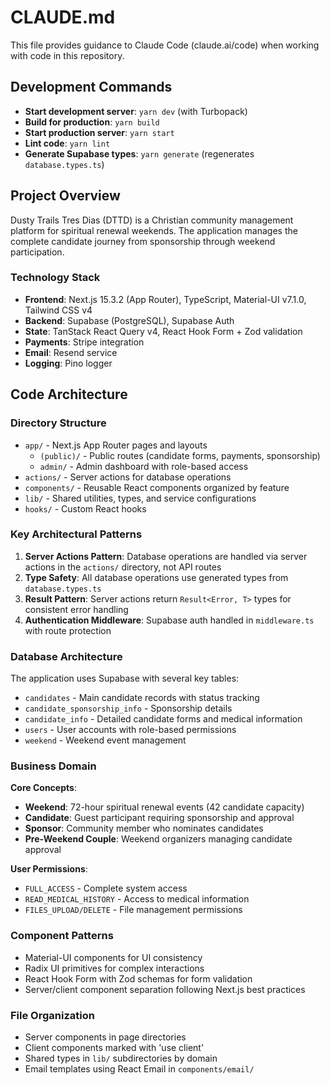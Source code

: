 # CLAUDE.md

This file provides guidance to Claude Code (claude.ai/code) when working with code in this repository.

## Development Commands

- **Start development server**: `yarn dev` (with Turbopack)
- **Build for production**: `yarn build`
- **Start production server**: `yarn start`
- **Lint code**: `yarn lint`
- **Generate Supabase types**: `yarn generate` (regenerates `database.types.ts`)

## Project Overview

Dusty Trails Tres Dias (DTTD) is a Christian community management platform for spiritual renewal weekends. The application manages the complete candidate journey from sponsorship through weekend participation.

### Technology Stack

- **Frontend**: Next.js 15.3.2 (App Router), TypeScript, Material-UI v7.1.0, Tailwind CSS v4
- **Backend**: Supabase (PostgreSQL), Supabase Auth
- **State**: TanStack React Query v4, React Hook Form + Zod validation
- **Payments**: Stripe integration
- **Email**: Resend service
- **Logging**: Pino logger

## Code Architecture

### Directory Structure

- `app/` - Next.js App Router pages and layouts
  - `(public)/` - Public routes (candidate forms, payments, sponsorship)
  - `admin/` - Admin dashboard with role-based access
- `actions/` - Server actions for database operations
- `components/` - Reusable React components organized by feature
- `lib/` - Shared utilities, types, and service configurations
- `hooks/` - Custom React hooks

### Key Architectural Patterns

1. **Server Actions Pattern**: Database operations are handled via server actions in the `actions/` directory, not API routes
2. **Type Safety**: All database operations use generated types from `database.types.ts`
3. **Result Pattern**: Server actions return `Result<Error, T>` types for consistent error handling
4. **Authentication Middleware**: Supabase auth handled in `middleware.ts` with route protection

### Database Architecture

The application uses Supabase with several key tables:
- `candidates` - Main candidate records with status tracking
- `candidate_sponsorship_info` - Sponsorship details
- `candidate_info` - Detailed candidate forms and medical information
- `users` - User accounts with role-based permissions
- `weekend` - Weekend event management

### Business Domain

**Core Concepts**:
- **Weekend**: 72-hour spiritual renewal events (42 candidate capacity)
- **Candidate**: Guest participant requiring sponsorship and approval
- **Sponsor**: Community member who nominates candidates
- **Pre-Weekend Couple**: Weekend organizers managing candidate approval

**User Permissions**:
- `FULL_ACCESS` - Complete system access
- `READ_MEDICAL_HISTORY` - Access to medical information
- `FILES_UPLOAD/DELETE` - File management permissions

### Component Patterns

- Material-UI components for UI consistency
- Radix UI primitives for complex interactions
- React Hook Form with Zod schemas for form validation
- Server/client component separation following Next.js best practices

### File Organization

- Server components in page directories
- Client components marked with 'use client'
- Shared types in `lib/` subdirectories by domain
- Email templates using React Email in `components/email/`